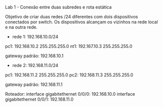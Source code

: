 Lab 1 - Conexão entre duas subredes e rota estática

Objetivo de criar duas redes /24 diferentes com dois dispositivos conectados por switch. 
Os dispositivos alcançam os vizinhos na rede local e na outra rede.

- rede 1:
192.168.10.0/24

pc1: 192.168.10.2 255.255.255.0
nt1: 192.167.10.3 255.255.255.0

gateway padrão: 192.168.10.1

- rede 2:
192.168.11.0/24

pc1: 192.168.11.2 255.255.255.0
pc2: 192.168.11.3 255.255.255.0

gateway padrão: 192.168.11.1

Roteador:
interface gigabitethernet 0/0/0: 192.168.10.0
interface gigabitethernet 0/0/1: 192.168.11.0

